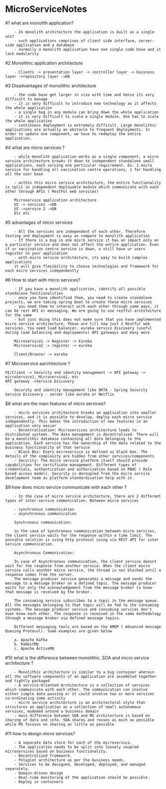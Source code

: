 # MicroServiceNotes

#1 what are monolith application?

		- In monolith architecture the application is built as a single unit
		- such applications comprises of client side interface, server-side application and a database
		- normally a monolith application have one single code base and it lack modularity

#2 Monolithic application architecture

		- Clients -> presentation layer -> controller layer -> business layer ->repository layer ->DB

#3 Disadvantages of monolithic architecture

		- the code base get larger in size with time and hence its very difficult to manage
		- it is very difficult to introduce new technology as it affects the whole application
		- a single bug in any module can bring down the whole application
		- it is very difficult to scale a single module. One has to scale the whole application
		- continuous deployment is extremely difficult. Large monolithic applications are actually an obstacle to frequent deployments. In order to update one component, we have to redeploy the entire application.

#4 what are micro services ?

		- while monolith application works as a single component, a micro service architecture breaks it down to independent standalone small applications, each serving one particular requirement. Ex: 1 micro service for handling all vaccination centre operations, 1 for handling all the user base

		- within this micro service architecture, the entire functionality is split in independent deployable module which communicate with each other through APIs ( RestFul web services)
		
		Microservice application architecture
		UI -> service1 ->DB
		UI ->service 2 ->DB 
		Etc etc


#5 advantages of micro services

		- All the services are independent of each other. Therefore testing and deployment is easy as compare to monolith application
		- If there is a bug in one micro service it has an impact only on a particular service and does not affect the entire application. Even if ur vaccination centre service is down, u still have ur users register to your application
		- with micro service architecture, its easy to build complex applications
		it will give flexibility to choose technologies and framework for each micro services independently


#6 How to start with micro services?

		- If you have a monolith application, identify all possible standalone functionalities
		- once you have identified them, you need to create standalone projects, we are taking spring boot to create these micro services
		- you need them to interact with each other through some ways, it can be rest API or messaging. We are going to use restful architecture for the same
		- but just doing this does not make sure that you have implemented micro service architecture. These are till now just 2 Restful web services. You need load balancer, eureka service discovery (useful during load balancing and deployments) API gateways and many more
		
		Microservice1 -> Register -> Eureka
		Microservice2 -> register -> eureka

		Client/Browser -> eureka

#7 Microservice aarchitecture ?

	FE/Client -> Security and identity management -> API gateway -> microService1, Microservice2, etc
	API gateway ->Service Discovery

      	Security and identity management like OKTA - Spring Security
	Service Discovery - server like eureka or Netflix
$8 what are the main features of micro services?

		- micro services architecture breaks an application into smaller services, and it is possible to develop, deploy each micro service independently. This makes the introduction of new features in an application very easier
		- Decentralisation: Microservices architecture leads to distributed systems. The data management is decentralised. There will be a monolithic database containing all data belonging to the application. Each service has the ownership of the data related to the business functionality of that service
		- Black Box: Every microservice is defined as black box. The details of the complexity are hidden from other services/components
		- Security: The micro service platform itself should provide capabilities for certificate management. Different types of credentials, authentication and authorisation based on RBAC ( Role based access model). Security is decoupled from the micro service development team as platform standardisation help with it.
		
$9 how does micro service communicate with each other ?

		- In the case of micro service architecture, there are 2 different types of inter-service communication. Between micro services

		- synchronous communication
		- asynchronous communication

		Synchronous communication: 
	
		in the case of Synchronous communication between micro services, the client service waits for the response within a time limit. The possible solution is using http protocol using via REST API for inter service communication.

		Asynchronous Communication:
		
		In case of Asynchronous communication, the client service doesnt wait for the response from another service. When the client micro service calls another micro service, the thread is not blocked until a response comes from the server.
		The message producer service generates a message and sends the message to a message broker on a defined topic. The message producer waits for only the acknowledgement from the message broker to know that message is received by the broker.

		The consuming service subscribes to a topic in the message queue. All the messages belonging to that topic will be fed to the consuming systems. The message producer service and consuming services don't even know each other. The response is received in the same methodology through a message broker via defined message topics.

		Different messaging tools are based on the AMQP ( Advanced message Queuing Protocol). Some examples are given below

		a. Apache Kafka
		b. RabbitMQ
		c. Apache ActiveMQ


#10 what is the difference between monolithic, SOA and micro service architecture ?

		- Monolithic architecture is similar to a big container wherein all the software components of an application are assembled together and tightly packaged
		- A service-Oriented Architecture is a collection of services which communicate with each other. The communication can involve either simple data passing or it could involve two or more services co-ordinating some activity
		- micro service architecture is an architectural style that structures an application as a collection of small autonomous services, modemed around a business domain
		- main difference between SOA and MS architecture is based on sharing of data and info. SOA shares and reuses as much as possible while MS focuses on sharing as little as possible

#11 how to design micro services?
		
		- A separate data store for each of the microservice.
		- The application needs to be split into loosely coupled microservices based on business functionality.
		- Decentralized framework.
		- Polyglot architecture as per the business needs.
		- Services to be designed, developed, deployed, and managed separately.
		- Domain-driven design
		- Real-time monitoring of the application should be possible.
		- Deploy in containers
		

